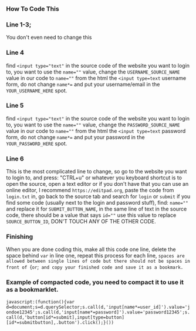 ### How To Code This

### Line 1-3;    
You don't even need to change this
### Line 4 
find `<input type="text"` in the source code of the website you want to login to, you want to use the `name=""` value, change the `USERNAME_SOURCE_NAME` value in our code to `name=""` from the html the `<input type=text` username form, do not change `name*=` and put your username/email in the `YOUR_USERNAME_HERE` spot.
### Line 5
find `<input type="text"` in the source code of the website you want to login to, you want to use the `name=""` value, change the `PASSWORD_SOURCE_NAME` value in our code to `name=""` from the html the `<input type=text` password form, do not change `name*=` and put your password in the `YOUR_PASSWORD_HERE` spot.
### Line 6
This is the most complicated line to change, so go to the website you want to login to, and press: "CTRL+u" or whatever you keyboard shortcut is to open the source, open a text editor or if you don't have that you can use an online editor, I recommend `https://editpad.org`, paste the code from `login.txt` in, go back to the source tab and search for `login` or `submit` if you find some code (usually next to the login and password stuff), find: `name=""` and replace it for `SUBMIT_BUTTON_NAME`, in the same line of text in the source code, there should be a value that says `id=""` use this value to replace `SOURCE_BUTTON_ID`, DON'T TOUCH ANY OF THE OTHER CODE.
### Finishing 
When you are done coding this, make all this code one line, delete the space behind `var` in line one, repeat this process for each line, 
`spaces are allowed between single lines of code but there should not be spaces in front of `{` or `;` and copy your finished code and save it as a bookmark.`
### Example of compacted code, you need to compact it to use it as a bookmarklet.
`javascript:(function(){var d=document;s=d.querySelector;s.call(d,'input[name*=user_id]').value='jondoe12345';s.call(d,'input[name*=password]').value='password12345';s.call(d,'button[id*=submit],input[type=button][id*=submitbutton],.button').click();}())`
